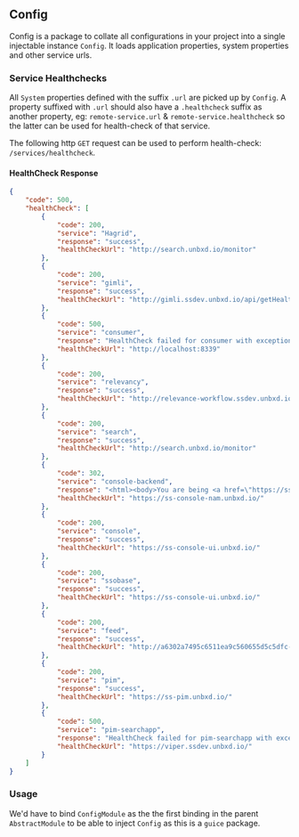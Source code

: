 ## Config

Config is a package to collate all configurations in your
project into a single injectable instance `Config`. It loads
application properties, system properties and other service urls.

### Service Healthchecks
All `System` properties defined with the suffix `.url` are
picked up by `Config`. A property suffixed with `.url` should also
have a `.healthcheck` suffix as another property, eg: 
`remote-service.url` & `remote-service.healthcheck` so the
latter can be used for health-check of that service.

The following http `GET` request can be used to perform
health-check: `/services/healthcheck`.

#### HealthCheck Response
```json
{
    "code": 500,
    "healthCheck": [
        {
            "code": 200,
            "service": "Hagrid",
            "response": "success",
            "healthCheckUrl": "http://search.unbxd.io/monitor"
        },
        {
            "code": 200,
            "service": "gimli",
            "response": "success",
            "healthCheckUrl": "http://gimli.ssdev.unbxd.io/api/getHealthStatus.do"
        },
        {
            "code": 500,
            "service": "consumer",
            "response": "HealthCheck failed for consumer with exception: Failed to connect to localhost/0:0:0:0:0:0:0:1:8339",
            "healthCheckUrl": "http://localhost:8339"
        },
        {
            "code": 200,
            "service": "relevancy",
            "response": "success",
            "healthCheckUrl": "http://relevance-workflow.ssdev.unbxd.io/v1.0/relevancy/live"
        },
        {
            "code": 200,
            "service": "search",
            "response": "success",
            "healthCheckUrl": "http://search.unbxd.io/monitor"
        },
        {
            "code": 302,
            "service": "console-backend",
            "response": "<html><body>You are being <a href=\"https://ss-console-ui.unbxd.io\">redirected</a>.</body></html>",
            "healthCheckUrl": "https://ss-console-nam.unbxd.io/"
        },
        {
            "code": 200,
            "service": "console",
            "response": "success",
            "healthCheckUrl": "https://ss-console-ui.unbxd.io/"
        },
        {
            "code": 200,
            "service": "ssobase",
            "response": "success",
            "healthCheckUrl": "https://ss-console-ui.unbxd.io/"
        },
        {
            "code": 200,
            "service": "feed",
            "response": "success",
            "healthCheckUrl": "http://a6302a7495c6511ea9c560655d5c5dfc-2108947926.us-west-1.elb.amazonaws.com/api/monitor"
        },
        {
            "code": 200,
            "service": "pim",
            "response": "success",
            "healthCheckUrl": "https://ss-pim.unbxd.io/"
        },
        {
            "code": 500,
            "service": "pim-searchapp",
            "response": "HealthCheck failed for pim-searchapp with exception: viper.ssdev.unbxd.io: nodename nor servname provided, or not known",
            "healthCheckUrl": "https://viper.ssdev.unbxd.io/"
        }
    ]
}
```

### Usage
We'd have to bind `ConfigModule` as the the first binding in
the parent `AbstractModule` to be able to inject `Config` as
this is a `guice` package.
